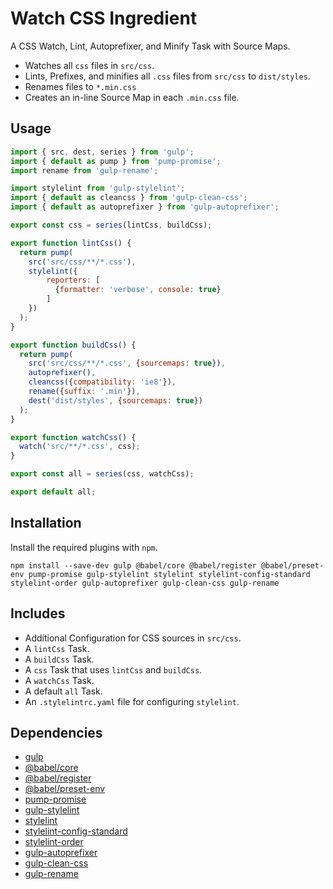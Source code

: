 Watch CSS Ingredient
================================================================================

A CSS Watch, Lint, Autoprefixer, and Minify Task with Source Maps.

- Watches all `css` files in `src/css`.
- Lints, Prefixes, and minifies all `.css` files from `src/css` to `dist/styles`.
- Renames files to `*.min.css`
- Creates an in-line Source Map in each `.min.css` file. 

Usage
--------------------------------------------------------------------------------

```javascript
import { src, dest, series } from 'gulp';
import { default as pump } from 'pump-promise';
import rename from 'gulp-rename';

import stylelint from 'gulp-stylelint';
import { default as cleancss } from 'gulp-clean-css';
import { default as autoprefixer } from 'gulp-autoprefixer';

export const css = series(lintCss, buildCss);

export function lintCss() {
  return pump(
    src('src/css/**/*.css'),
    stylelint({
        reporters: [
          {formatter: 'verbose', console: true}
        ]
    })
  );
}

export function buildCss() {
  return pump(
    src('src/css/**/*.css', {sourcemaps: true}),
    autoprefixer(),
    cleancss({compatibility: 'ie8'}),
    rename({suffix: '.min'}),
    dest('dist/styles', {sourcemaps: true})
  );
}

export function watchCss() {
  watch('src/**/*.css', css);
}

export const all = series(css, watchCss);

export default all;
```

Installation
--------------------------------------------------------------------------------

Install the required plugins with `npm`.

`npm install --save-dev gulp @babel/core @babel/register @babel/preset-env pump-promise gulp-stylelint stylelint stylelint-config-standard stylelint-order gulp-autoprefixer gulp-clean-css gulp-rename`

Includes
--------------------------------------------------------------------------------

- Additional Configuration for CSS sources in `src/css`.
- A `lintCss` Task.
- A `buildCss` Task.
- A `css` Task that uses `lintCss` and `buildCss`.
- A `watchCss` Task.
- A default `all` Task.
- An `.stylelintrc.yaml` file for configuring `stylelint`.

Dependencies
--------------------------------------------------------------------------------

- [gulp](https://www.npmjs.com/package/gulp)
- [@babel/core](https://www.npmjs.com/package/@babel/core)
- [@babel/register](https://www.npmjs.com/package/@babel/register)
- [@babel/preset-env](https://www.npmjs.com/package/@babel/preset-env)
- [pump-promise](https://www.npmjs.com/package/pump-promise)
- [gulp-stylelint](https://www.npmjs.com/package/gulp-stylelint)
- [stylelint](https://www.npmjs.com/package/stylelint)
- [stylelint-config-standard](https://www.npmjs.com/package/stylelint-config-standard)
- [stylelint-order](https://www.npmjs.com/package/stylelint-order)
- [gulp-autoprefixer](https://www.npmjs.com/package/gulp-autoprefixer)
- [gulp-clean-css](https://www.npmjs.com/package/gulp-clean-css)
- [gulp-rename](https://www.npmjs.com/package/gulp-rename)

